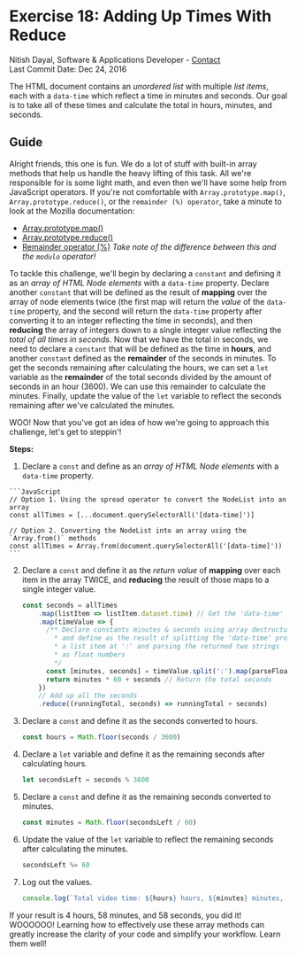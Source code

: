# Exercise 18: Adding Up Times With Reduce
Nitish Dayal, Software & Applications Developer - [Contact](http://nitishdayal.me)  
Last Commit Date: Dec 24, 2016

The HTML document contains an _unordered list_ with multiple _list items_, each
  with a `data-time` which reflect a time in minutes and seconds. Our goal is to
  take all of these times and calculate the total in hours, minutes, and seconds.

## Guide

Alright friends, this one is fun. We do a lot of stuff with built-in array methods
  that help us handle the heavy lifting of this task. All we're responsible for is
  some light math, and even then we'll have some help from JavaScript operators.
  If you're not comfortable with `Array.prototype.map()`, `Array.prototype.reduce()`,
  or the `remainder (%) operator`, take a minute to look at the Mozilla documentation:

  - [Array.prototype.map()](https://developer.mozilla.org/en-US/docs/Web/JavaScript/Reference/Global_Objects/Array/Map)
  - [Array.prototype.reduce()](https://developer.mozilla.org/en-US/docs/Web/JavaScript/Reference/Global_Objects/Array/Reduce)
  - [Remainder operator (%)](https://developer.mozilla.org/en-US/docs/Web/JavaScript/Reference/Operators/Arithmetic_Operators#Remainder_%28%29) _Take note of the difference between this and the `modulo`
  operator!_
   
To tackle this challenge, we'll begin by declaring a `constant` and defining it
  as an _array of HTML Node elements_ with a `data-time` property. Declare another
  `constant` that will be defined as the result of **mapping** over the array
  of node elements twice (the first map will return the _value_ of the `data-time`
  property, and the second will return the `data-time` property after converting it
  to an integer reflecting the time in seconds), and then **reducing** the array
  of integers down to a single integer value reflecting the _total of all times
  in seconds_. Now that we have the total in seconds, we need to declare a `constant`
  that will be defined as the time in **hours**, and another `constant` defined as
  the **remainder** of the seconds in minutes. To get the seconds remaining after
  calculating the hours, we can set a `let` variable as the **remainder** of the
  total seconds divided by the amount of seconds in an hour (3600). We can use this
  remainder to calculate the minutes. Finally, update the value of the `let` variable
  to reflect the seconds remaining after we've calculated the minutes.

WOO! Now that you've got an idea of how we're going to approach this challenge, let's
  get to steppin'!

**Steps:**

  1. Declare a `const` and define as an _array of HTML Node elements_ with a `data-time` property.

    ```JavaScript
    // Option 1. Using the spread operator to convert the NodeList into an array
    const allTimes = [...document.querySelectorAll('[data-time]')]

    // Option 2. Converting the NodeList into an array using the `Array.from()` methods
    const allTimes = Array.from(document.querySelectorAll('[data-time]'))
    ```

2. Declare a `const` and define it as the _return value_ of **mapping** over each item
  in the array TWICE, and **reducing** the result of those maps to a single integer value.

    ```JavaScript
    const seconds = allTimes
        .map(listItem => listItem.dataset.time) // Get the 'data-time' property
        .map(timeValue => {
          /** Declare constants minutes & seconds using array destructuring
            * and define as the result of splitting the 'data-time' property
            * a list item at ':' and parsing the returned two strings
            * as float numbers
            */
          const [minutes, seconds] = timeValue.split(':').map(parseFloat)
          return minutes * 60 + seconds // Return the total seconds
        })
        // Add up all the seconds
        .reduce((runningTotal, seconds) => runningTotal + seconds)
    ```
    
3. Declare a `const` and define it as the seconds converted to hours.

    ```JavaScript
    const hours = Math.floor(seconds / 3600)
    ```

4. Declare a `let` variable and define it as the remaining seconds after 
  calculating hours.

    ```JavaScript
    let secondsLeft = seconds % 3600
    ```

5. Declare a `const` and define it as the remaining seconds converted to minutes.

    ```JavaScript
    const minutes = Math.floor(secondsLeft / 60)
    ```

6. Update the value of the `let` variable to reflect the remaining seconds after
  calculating the minutes.

    ```JavaScript
    secondsLeft %= 60
    ```

7. Log out the values.

    ```JavaScript
    console.log(`Total video time: ${hours} hours, ${minutes} minutes, and ${secondsLeft} seconds`)
    ```
If your result is 4 hours, 58 minutes, and 58 seconds, you did it! WOOOOOO! Learning
  how to effectively use these array methods can greatly increase the clarity of your code
  and simplify your workflow. Learn them well!
